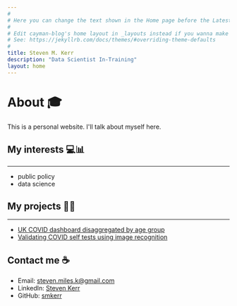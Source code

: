 ```yaml
---
#
# Here you can change the text shown in the Home page before the Latest Posts section.
#
# Edit cayman-blog's home layout in _layouts instead if you wanna make some changes
# See: https://jekyllrb.com/docs/themes/#overriding-theme-defaults
#
title: Steven M. Kerr
description: "Data Scientist In-Training"
layout: home
---
```


# About 🎓

This is a personal website. I'll talk about myself here.

## My interests 💻📊
* * *

* public policy
* data science

## My projects 👷‍♂️
* * *

* [UK COVID dashboard disaggregated by age group]()
* [Validating COVID self tests using image recognition]()

## Contact me ☕
* Email: [steven.miles.k@gmail.com](steven.miles.k@gmail.com)
* LinkedIn: [Steven Kerr](https://www.linkedin.com/in/stevenmileskerr/)
* GitHub: [smkerr](https://github.com/smkerr)
